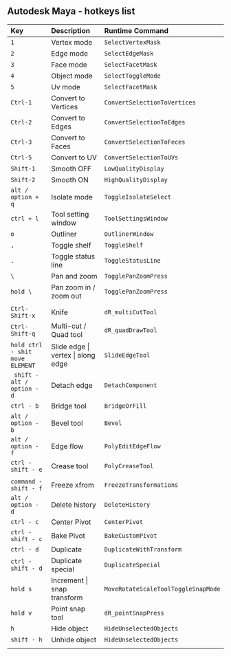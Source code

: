 ## Autodesk Maya - hotkeys list

| Key                             | Description                        | Runtime Command |
| :------------------------------ | :--------------------------------- | :------ |
| `1`                             | Vertex mode                        | `SelectVertexMask`      |
| `2`                             | Edge mode                          | `SelectEdgeMask`      |
| `3`                             | Face mode                          | `SelectFacetMask`      |
| `4`                             | Object mode                        | `SelectToggleMode`      |
| `5`                             | Uv mode                            | `SelectFacetMask`      |
| `Ctrl-1`                        | Convert to Vertices                | `ConvertSelectionToVertices`      |
| `Ctrl-2`                        | Convert to Edges                   | `ConvertSelectionToEdges`      |
| `Ctrl-3`                        | Convert to Faces                   | `ConvertSelectionToFeces`      |
| `Ctrl-5`                        | Convert to UV                      | `ConvertSelectionToUVs`      |
| `Shift-1`                       | Smooth OFF                         | `LowQualityDisplay`      |
| `Shift-2`                       | Smooth ON                          | `HighQualityDisplay`      |
| `alt / option + q`              | Isolate mode                       | `ToggleIsolateSelect`         |
| `ctrl + l`                      | Tool setting window                | `ToolSettingsWindow`        |
| `o`                             | Outliner                           | `OutlinerWindow`        |
| `,`                             | Toggle shelf                         | `ToggleShelf`       |
| `.`                             | Toggle status line                   |  `ToggleStatusLine`       |
| `\`                             | Pan and zoom                       |   `TogglePanZoomPress`      |
| `hold \ `                        | Pan zoom in / zoom out             |    `TogglePanZoomPress`     |
|                                 |                                    |         |
| `Ctrl-Shift-x`                  | Knife                              | `dR_multiCutTool`      |
| `Ctrl-Shift-q`                  | Multi-cut / Quad tool              | `dR_quadDrawTool`      |
| `hold ctrl - shit move ELEMENT` | Slide edge \| vertex \| along edge |  `SlideEdgeTool`       |
| ` shift - alt / option - d`     | Detach edge                        |  `DetachComponent`       |
| `ctrl - b `                     | Bridge tool                        |   `BridgeOrFill`      |
| `alt / option - b`              | Bevel tool                         |   `Bevel`      |
| `alt / option - f `             | Edge flow                          |   `PolyEditEdgeFlow`      |
| `ctrl - shift - e`              | Crease tool                        |   `PolyCreaseTool`      |
|                                 |                                    |         |
| `command - shift - f`           | Freeze xfrom                       |  `FreezeTransformations`       |
| `alt / option - d`              | Delete history                     |  `DeleteHistory`       |
| `ctrl - c`                      | Center Pivot                       |  `CenterPivot`      |
| `ctrl - shift - c`              | Bake Pivot                         |  `BakeCustomPivot`       |
| `ctrl - d`                      | Duplicate                          |   `DuplicateWithTransform`      |
| `ctrl - shift - d`              | Duplicate special                  |   `DuplicateSpecial`      |
| `hold s`                        | Increment \| snap transform        |   `MoveRotateScaleToolToggleSnapMode`      |
| `hold v`                        | Point snap tool                    |   `dR_pointSnapPress`     |
| `h`                             | Hide object                        |    `HideUnselectedObjects`     |
| `shift - h`                     | Unhide object                      |    `HideUnselectedObjects`     |
|                                 |                                    |         |

